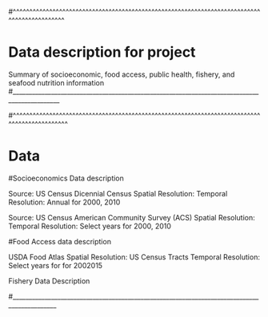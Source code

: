 
#^^^^^^^^^^^^^^^^^^^^^^^^^^^^^^^^^^^^^^^^^^^^^^^^^^^^^^^^^^^^^^^^^^^^^^^^^^^^^^^^^^^^^^^^^^^^
# Data description for project
Summary of socioeconomic, food access, public health, fishery, and seafood nutrition information
#_____________________________________________________________________________________________


#^^^^^^^^^^^^^^^^^^^^^^^^^^^^^^^^^^^^^^^^^^^^^^^^^^^^^^^^^^^^^^^^^^^^^^^^^^^^^^^^^^^^^^^^^^^^^
# Data 

#Socioeconomics Data description

Source: US Census Dicennial Census
Spatial Resolution: 
Temporal Resolution: Annual for 2000, 2010

Source: US  Census American Community Survey (ACS) 
Spatial Resolution: 
Temporal Resolution: Select years for 2000, 2010


#Food Access data description

USDA Food Atlas
Spatial Resolution: US Census Tracts
Temporal Resolution: Select years for for 2002015

Fishery Data Description

#____________________________________________________________________________________________
